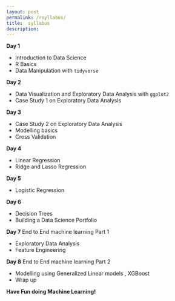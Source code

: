 ```yaml
---
layout: post
permalink: /rsyllabus/
title:  syllabus
description: 
---
```


**Day 1**

* Introduction to Data Science
* R Basics
* Data Manipulation with `tidyverse`           


**Day 2**                 
* Data Visualization and Exploratory Data Analysis with `ggplot2`       
* Case Study 1 on Exploratory Data Analysis          

**Day 3**
* Case Study 2 on Exploratory Data Analysis             
* Modelling basics             
* Cross Validation            

**Day 4**
* Linear Regression        
* Ridge and Lasso Regression                 

**Day 5**
* Logistic Regression             

**Day 6**
* Decision Trees            
* Building a Data Science Portfolio           
          
**Day 7**
End to End machine learning Part 1 
- Exploratory Data Analysis            
- Feature Engineering            
                        
**Day 8**
End to End machine learning Part 2         
- Modelling using Generalized Linear models , XGBoost            
- Wrap up         

**Have Fun doing Machine Learning!**